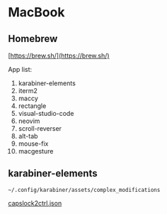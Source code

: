 # MacBook

## Homebrew

[https://brew.sh/](https://brew.sh/)

App list:

1. karabiner-elements
2. iterm2
3. maccy
4. rectangle
5. visual-studio-code
6. neovim
7. scroll-reverser
8. alt-tab
9. mouse-fix
10. macgesture

## karabiner-elements

`~/.config/karabiner/assets/complex_modifications`

[capslock2ctrl.json](./capslock2ctrl.json)
